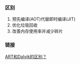 ### 区别
1. 预先编译(AOT)代替即时编译(JIT)
2. 优化垃圾回收
3. 改善内存使用率并减少碎片

### 链接
[ART和Dalvik的区别？](https://www.zhihu.com/question/29406156)
